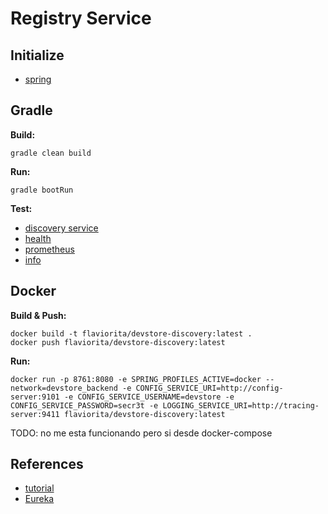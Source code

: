 # Registry Service

## Initialize

- [spring](https://start.spring.io/#!type=gradle-project&language=java&platformVersion=3.2.6&packaging=jar&jvmVersion=17&groupId=cloud.crosstraining.devstore&artifactId=registry&name=registry&description=Demo%20project%20for%20Spring%20Boot&packageName=cloud.crosstraining.devstore.registry&dependencies=cloud-eureka-server,cloud-config-client)

## Gradle

**Build:**

```shell
gradle clean build
```

**Run:**

```shell
gradle bootRun
```

**Test:**

- [discovery service](http://localhost:8761)
- [health](http://localhost:8761/actuator/health)
- [prometheus](http://localhost:8761/actuator/prometheus)
- [info](http://localhost:8761/actuator/info)

## Docker

**Build & Push:**

```shell
docker build -t flaviorita/devstore-discovery:latest .
docker push flaviorita/devstore-discovery:latest
```

**Run:**

```shell
docker run -p 8761:8080 -e SPRING_PROFILES_ACTIVE=docker --network=devstore_backend -e CONFIG_SERVICE_URI=http://config-server:9101 -e CONFIG_SERVICE_USERNAME=devstore -e CONFIG_SERVICE_PASSWORD=secr3t -e LOGGING_SERVICE_URI=http://tracing-server:9411 flaviorita/devstore-discovery:latest
```

TODO: no me esta funcionando pero si desde docker-compose

## References

- [tutorial](https://www.youtube.com/watch?v=lJ3-VPzhrFY&list=PLxy6jHplP3Hi_W8iuYSbAeeMfaTZt49PW&index=13)
- [Eureka](https://spring.io/guides/gs/service-registration-and-discovery/)
